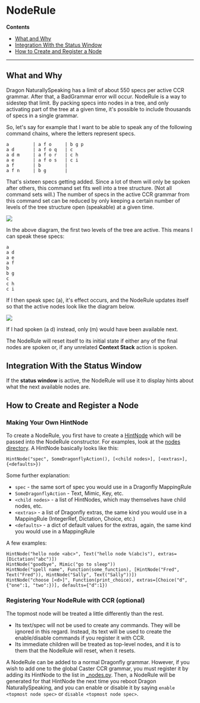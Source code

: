 # NodeRule

**Contents**

* [What and Why](#what-and-why)
* [Integration With the Status Window](#integration-with-the-status-window)
* [How to Create and Register a Node](#how-to-create-and-register-a-node)

***
## What and Why

Dragon NaturallySpeaking has a limit of about 550 specs per active CCR grammar. After that, a BadGrammar error will occur. NodeRule is a way to sidestep that limit. By packing specs into nodes in a tree, and only activating part of the tree at a given time, it's possible to include thousands of specs in a single grammar.

So, let's say for example that I want to be able to speak any of the following command chains, where the letters represent specs.

    a         | a f o     | b g p
    a d       | a f o q   | c
    a d m     | a f o r   | c h
    a e       | a f o s   | c i
    a f       | b         | 
    a f n     | b g       | 

That's sixteen specs getting added. Since a lot of them will only be spoken after others, this command set fits well into a tree structure. (Not all command sets will.) The number of specs in the active CCR grammar from this command set can be reduced by only keeping a certain number of levels of the tree structure open (speakable) at a given time.

<img src="https://raw.githubusercontent.com/synkarius/caster/master/caster/doc/img/noderule1.png">

In the above diagram, the first two levels of the tree are active. This means I can speak these specs:

    a   
    a d 
    a e 
    a f 
    b   
    b g 
	c
	c h
	c i

If I then speak spec (a), it's effect occurs, and the NodeRule updates itself so that the active nodes look like the diagram below.

<img src="https://raw.githubusercontent.com/synkarius/caster/master/caster/doc/img/noderule2.png">

If I had spoken (a d) instead, only (m) would have been available next.

The NodeRule will reset itself to its initial state if either any of the final nodes are spoken or, if any unrelated **Context Stack** action is spoken.

## Integration With the Status Window
If the **status window** is active, the NodeRule will use it to display hints about what the next available nodes are.

## How to Create and Register a Node
### Making Your Own HintNode
To create a NodeRule, you first have to create a [HintNode](https://github.com/synkarius/caster/blob/master/caster/lib/dfplus/hint/hintnode.py) which will be passed into the NodeRule constructor. For examples, look at the [nodes directory](https://github.com/synkarius/caster/tree/master/caster/lib/dfplus/hint/nodes). A HintNode basically looks like this:

    HintNode("spec", SomeDragonflyAction(), [<child nodes>], [<extras>], {<defaults>})

Some further explanation:

* `spec` - the same sort of spec you would use in a Dragonfly MappingRule
* `SomeDragonflyAction` - Text, Mimic, Key, etc.
* `<child nodes>` - a list of HintNodes, which may themselves have child nodes, etc.
* `<extras>` - a list of Dragonfly extras, the same kind you would use in a MappingRule (IntegerRef, Dictation, Choice, etc.)
* `<defaults>` - a dict of default values for the extras, again, the same kind you would use in a MappingRule

A few examples:

    HintNode("hello node <abc>", Text("hello node %(abc)s"), extras=[Dictation("abc")])
    HintNode("goodbye", Mimic("go to sleep"))
    HintNode("spell name", Function(some_function), [HintNode("Fred", Text("Fred")), HintNode("Sally", Text("Sally"))])
    HintNode("choose [<d>]", Function(print_choice), extras=[Choice("d", {"one":1, "two":})], defaults={"d":1})

### Registering Your NodeRule with CCR (optional)
The topmost node will be treated a little differently than the rest.

* Its text/spec will not be used to create any commands. They will be ignored in this regard. Instead, its text will be used to create the enable/disable commands if you register it with CCR.
* Its immediate children will be treated as top-level nodes, and it is to them that the NodeRule will reset, when it resets.

A NodeRule can be added to a normal Dragonfly grammar. However, if you wish to add one to the global Caster CCR grammar, you must register it by adding its HintNode to the list in [_nodes.py](https://github.com/synkarius/caster/blob/master/caster/lib/dfplus/hint/_nodes.py). Then, a NodeRule will be generated for that HintNode the next time you reboot Dragon NaturallySpeaking, and you can enable or disable it by saying `enable <topmost node spec>` or `disable <topmost node spec>`.